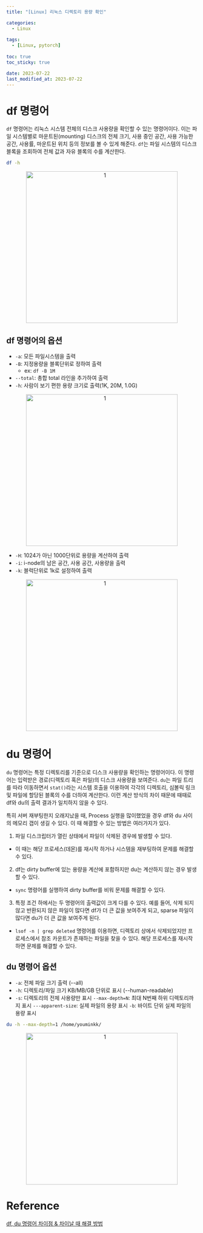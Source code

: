 ```yaml
---
title: "[Linux] 리눅스 디렉토리 용량 확인"

categories: 
  - Linux
  
tags:
  - [Linux, pytorch]
  
toc: true
toc_sticky: true

date: 2023-07-22
last_modified_at: 2023-07-22
---
```


# df 명령어
`df` 명령어는 리눅스 시스템 전체의 디스크 사용량을 확인할 수 있는 명령어이다. 이는 파일 시스템별로 마운트된(mounting) 디스크의 전체 크기, 사용 중인 공간, 사용 가능한 공간, 사용률, 마운트된 위치 등의 정보를 볼 수 있게 해준다. 
`df`는 파일 시스템의 디스크 블록을 조회하여 전체 값과 자유 블록의 수를 계산한다.

```bash
df -h
```

<p align="center">
<img width="400" alt="1" src="https://github.com/meaningful96/Model_Experiment/assets/111734605/2c29440b-8f5a-4123-a624-2143ad08dc3f">
</p>

## df 명령어의 옵션
- `-a`: 모든 파일시스템을 출력
- `-B`: 지정용량을 블록단위로 정하여 출력
  - ex: `df -B 1M`
- `--total`: 총합 total 라인을 추가하여 출력
- `-h`: 사람이 보기 편한 용량 크기로 출력(1K, 20M, 1.0G)
<p align="center">
<img width="400" alt="1" src="https://github.com/meaningful96/Model_Experiment/assets/111734605/2c29440b-8f5a-4123-a624-2143ad08dc3f">
</p>
  
- `-H`: 1024가 아닌 1000단위로 용량을 계산하여 출력
- `-i`: i-node의 남은 공간, 사용 공간, 사용량을 출력
- `-k`: 블럭단위로 1k로 설정하여 출력
<p align="center">
<img width="400" alt="1" src="https://github.com/meaningful96/Model_Experiment/assets/111734605/e79d12fa-7f0d-475b-bad3-7ad174bf1d9b">
</p>

# du 명령어
`du` 명령어는 특정 디렉토리를 기준으로 디스크 사용량을 확인하는 명령어이다. 이 명령어는 입력받은 경로(디렉토리 혹은 파일)의 디스크 사용량을 보여준다. `du`는 파일 트리를 따라 이동하면서 `stat()`라는 시스템 호출을 이용하여 각각의 디렉토리, 심볼릭 링크 및 파일에 할당된 블록의 수를 더하여 계산한다.
이런 계산 방식의 차이 때문에 때때로 df와 du의 출력 결과가 일치하지 않을 수 있다.

특히 서버 재부팅한지 오래지났을 때, Process 실행을 많이했었을 경우 df와 du 사이의 메모리 갭이 생길 수 있다. 이 때 해결할 수 있는 방법은 여러가지가 있다.
1. 파일 디스크립터가 열린 상태에서 파일이 삭제된 경우에 발생할 수 있다.
  - 이 때는 해당 프로세스(데몬)를 재시작 하거나 시스템을 재부팅하여 문제를 해결할 수 있다.
2. df는 dirty buffer에 있는 용량을 계산에 포함하지만 du는 계산하지 않는 경우 발생 할 수 있다.
  - `sync` 명령어를 실행하여 dirty buffer를 비워 문제를 해결할 수 있다.
3. 특정 조건 하에서는 두 명령어의 출력값이 크게 다를 수 있다. 예를 들어, 삭제 되지 않고 반환되지 않은 파일이 많다면 df가 더 큰 값을 보여주게 되고, sparse 파일이 많다면 du가 더 큰 값을 보여주게 된다.
  - `lsof -n | grep deleted` 명령어를 이용하면, 디렉토리 상에서 삭제되었지만 프로세스에서 참조 카운트가 존재하는 파일을 찾을 수 있다. 해당 프로세스를 재시작하면 문제를 해결할 수 있다.

## du 명령어 옵션
- `-a`: 전체 파일 크기 출력 (--all)
- `-h`: 디렉토리/파일 크기 KB/MB/GB 단위로 표시 (--human-readable)
- `-s`: 디렉토리의 전체 사용량만 표시
`--max-depth=N`: 최대 N번째 하위 디렉토리까지 표시
`---apparent-size`: 실제 파일의 용량 표시
`-b`: 바이트 단위 실제 파일의 용량 표시

```bash
du -h --max-depth=1 /home/youminkk/
```
<p align="center">
<img width="400" alt="1" src="https://github.com/meaningful96/Model_Experiment/assets/111734605/d6ecde41-c023-4ef1-8eb9-e0e90d5b244f">
</p>

# Reference  
[df, du 명령어 차이점 & 차이날 때 해결 방법](https://support.bespinglobal.com/ko/support/solutions/articles/73000560685--linux-df-du-%EB%AA%85%EB%A0%B9%EC%96%B4-%EC%B0%A8%EC%9D%B4%EC%A0%90-%EC%B0%A8%EC%9D%B4%EB%82%A0-%EB%95%8C-%ED%95%B4%EA%B2%B0-%EB%B0%A9%EB%B2%95)
